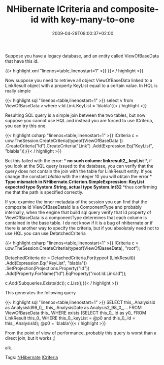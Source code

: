 ﻿---
title: "NHibernate ICriteria and composite-id with key-many-to-one"
description: ""
date: 2009-04-29T09:00:37+02:00
draft: false
tags: [Nhibernate]
categories: [Nhibernate]
---
Suppose you have a legacy database, and an entity called ViewOfBaseData that have this id.

{{< highlight xml "linenos=table,linenostart=1" >}}
 <composite-id class="ViewOfBaseDataId" name="Id"  >
    <key-many-to-one class="LinkResult" name="Link" column="AnalysisId" lazy="proxy" />
    <key-property name="AnalysisDate" type="System.DateTime" column="AnalysisDate" />
 </composite-id>{{< / highlight >}}

<!-- Code inserted with Steve Dunn's Windows Live Writer Code Formatter Plugin.  http://dunnhq.com -->

Now suppose you need to retrieve all object ViewOfBaseData linked to a LinkResult object with a property KeyList equal to a certain value. In HQL is really simple

{{< highlight sql "linenos=table,linenostart=1" >}}
select v from ViewOfBaseData v where v.Id.Link.KeyList = 'blabla'{{< / highlight >}}

<!-- Code inserted with Steve Dunn's Windows Live Writer Code Formatter Plugin.  http://dunnhq.com -->

Resulting SQL query is a simple join between the two tables, but now suppose you cannot use HQL and instead you are forced to use ICriteria, you can try this one.

{{< highlight csharp "linenos=table,linenostart=1" >}}
ICriteria c = uow.TheSession.CreateCriteria(typeof(ViewOfBaseData ))
.CreateCriteria("Id").CreateCriteria("Link")
              .Add(Expression.Eq("KeyList", "blabla"));{{< / highlight >}}

<!-- Code inserted with Steve Dunn's Windows Live Writer Code Formatter Plugin.  http://dunnhq.com -->

But this failed with the error: * **no such column: linkresult2\_.keyList** *, if you look at the SQL query issued to the database, you can verify that the query does not contain the join with the table for LinkResult entity. If you change the constant *blabla* with the integer 10 you will obtain the error * **Type mismatch in NHibernate.Criterion.SimpleExpression: KeyList expected type System.String, actual type System.Int32** *thus confirming me that the path is specified correctly.

If you examine the inner metadata of the session you can find that the composite id ViewOfBaseDataId is a ComponentType and probably internally, when the engine that build sql query verify that Id property of ViewOfBaseData is a componentType determines that each column is contained in the base table. I do not know if it is a bug of nhibernate or if there is another way to specify the criteria, but if you absolutely need not to use HQL you can use DetatchedCriteria

{{< highlight csharp "linenos=table,linenostart=1" >}}
ICriteria c = uow.TheSession.CreateCriteria(typeof(ViewOfBaseeData), "root");

DetachedCriteria dc = DetachedCriteria.For(typeof (LinkResult))
  .Add(Expression.Eq("KeyList", "blabla"))
  .SetProjection(Projections.Property("Id"))
  .Add(Property.ForName("Id").EqProperty("root.Id.Link.Id"));

c.Add(Subqueries.Exists(dc));
c.List();{{< / highlight >}}

<!-- Code inserted with Steve Dunn's Windows Live Writer Code Formatter Plugin.  http://dunnhq.com -->

This generates the following query

{{< highlight sql "linenos=table,linenostart=1" >}}
SELECT this_.AnalysisId as AnalysisId98_0_, this_.AnalysisDate as Analysis2_98_0_,...
FROM ViewOfBaseData this_ WHERE exists (SELECT this_0_.Id as y0_ FROM LinkResult this_0_ 
WHERE this_0_.keyList = @p0 and this_0_.Id = this_.AnalysisId); @p0 = 'blabla'{{< / highlight >}}

<!-- Code inserted with Steve Dunn's Windows Live Writer Code Formatter Plugin.  http://dunnhq.com -->

From the point of view of performance, probably this query is worst than a direct join, but it works ;)

alk.

Tags: [NHibernate](http://technorati.com/tag/NHibernate) [ICriteria](http://technorati.com/tag/ICriteria)
